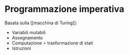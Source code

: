 # Programmazione imperativa

Basata sulla [[macchina di Turing]]:
- Variabili mutabili
- Assegnamento
- Computazione = trasformazione di stati
- Istruzioni
